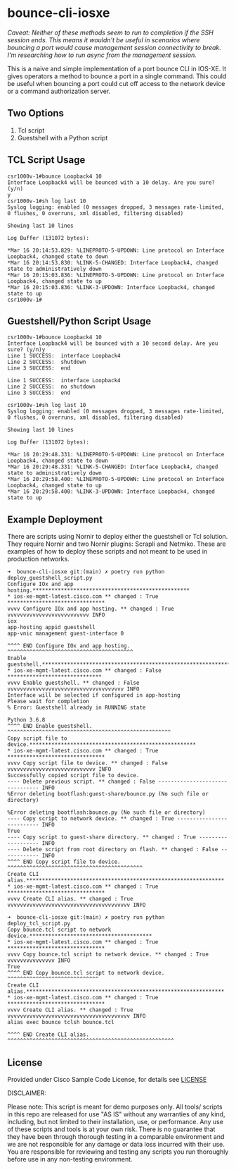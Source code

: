 # bounce-cli-iosxe

*Caveat: Neither of these methods seem to run to completion if the SSH session ends. This means it wouldn't be useful in scenarios where bouncing a port would cause management session connectivity to break. I'm researching how to run async from the management session.*

This is a naive and simple implementation of a port bounce CLI in IOS-XE. It gives operators a method to bounce a port in a single command. This could be useful when bouncing a port could cut off access to the network device or a command authorization server.
## Two Options
1. Tcl script
2. Guestshell with a Python script

## TCL Script Usage
```
csr1000v-1#bounce Loopback4 10
Interface Loopback4 will be bounced with a 10 delay. Are you sure? (y/n)
y
csr1000v-1#sh log last 10
Syslog logging: enabled (0 messages dropped, 3 messages rate-limited, 0 flushes, 0 overruns, xml disabled, filtering disabled)

Showing last 10 lines

Log Buffer (131072 bytes):

*Mar 16 20:14:53.829: %LINEPROTO-5-UPDOWN: Line protocol on Interface Loopback4, changed state to down
*Mar 16 20:14:53.830: %LINK-5-CHANGED: Interface Loopback4, changed state to administratively down
*Mar 16 20:15:03.836: %LINEPROTO-5-UPDOWN: Line protocol on Interface Loopback4, changed state to up
*Mar 16 20:15:03.836: %LINK-3-UPDOWN: Interface Loopback4, changed state to up
csr1000v-1#
```

## Guestshell/Python Script Usage
```
csr1000v-1#bounce Loopback4 10
Interface Loopback4 will be bounced with a 10 second delay. Are you sure? (y/n)y
Line 1 SUCCESS:  interface Loopback4
Line 2 SUCCESS:  shutdown
Line 3 SUCCESS:  end

Line 1 SUCCESS:  interface Loopback4
Line 2 SUCCESS:  no shutdown
Line 3 SUCCESS:  end

csr1000v-1#sh log last 10
Syslog logging: enabled (0 messages dropped, 3 messages rate-limited, 0 flushes, 0 overruns, xml disabled, filtering disabled)

Showing last 10 lines

Log Buffer (131072 bytes):

*Mar 16 20:29:48.331: %LINEPROTO-5-UPDOWN: Line protocol on Interface Loopback4, changed state to down
*Mar 16 20:29:48.331: %LINK-5-CHANGED: Interface Loopback4, changed state to administratively down
*Mar 16 20:29:58.400: %LINEPROTO-5-UPDOWN: Line protocol on Interface Loopback4, changed state to up
*Mar 16 20:29:58.400: %LINK-3-UPDOWN: Interface Loopback4, changed state to up
```

## Example Deployment
There are scripts using Nornir to deploy either the guestshell or Tcl solution. They require Nornir and two Nornir plugins: Scrapli and Netmiko. These are examples of how to deploy these scripts and not meant to be used in production networks.

```
➜  bounce-cli-iosxe git:(main) ✗ poetry run python deploy_guestshell_script.py
Configure IOx and app hosting.**************************************************
* ios-xe-mgmt-latest.cisco.com ** changed : True *******************************
vvvv Configure IOx and app hosting. ** changed : True vvvvvvvvvvvvvvvvvvvvvvvvvv INFO
iox
app-hosting appid guestshell
app-vnic management guest-interface 0

^^^^ END Configure IOx and app hosting. ^^^^^^^^^^^^^^^^^^^^^^^^^^^^^^^^^^^^^^^^
Enable guestshell.**************************************************************
* ios-xe-mgmt-latest.cisco.com ** changed : False ******************************
vvvv Enable guestshell. ** changed : False vvvvvvvvvvvvvvvvvvvvvvvvvvvvvvvvvvvvv INFO
Interface will be selected if configured in app-hosting
Please wait for completion
% Error: Guestshell already in RUNNING state

Python 3.6.8
^^^^ END Enable guestshell. ^^^^^^^^^^^^^^^^^^^^^^^^^^^^^^^^^^^^^^^^^^^^^^^^^^^^
Copy script file to device.*****************************************************
* ios-xe-mgmt-latest.cisco.com ** changed : True *******************************
vvvv Copy script file to device. ** changed : False vvvvvvvvvvvvvvvvvvvvvvvvvvvv INFO
Successfully copied script file to device.
---- Delete previous script. ** changed : False -------------------------------- INFO
%Error deleting bootflash:guest-share/bounce.py (No such file or directory)

%Error deleting bootflash:bounce.py (No such file or directory)
---- Copy script to network device. ** changed : True -------------------------- INFO
True
---- Copy script to guest-share directory. ** changed : True ------------------- INFO
---- Delete script from root directory on flash. ** changed : False ------------ INFO
^^^^ END Copy script file to device. ^^^^^^^^^^^^^^^^^^^^^^^^^^^^^^^^^^^^^^^^^^^
Create CLI alias.***************************************************************
* ios-xe-mgmt-latest.cisco.com ** changed : True *******************************
vvvv Create CLI alias. ** changed : True vvvvvvvvvvvvvvvvvvvvvvvvvvvvvvvvvvvvvvv INFO
```

```
➜  bounce-cli-iosxe git:(main) ✗ poetry run python deploy_tcl_script.py 
Copy bounce.tcl script to network device.***************************************
* ios-xe-mgmt-latest.cisco.com ** changed : True *******************************
vvvv Copy bounce.tcl script to network device. ** changed : True vvvvvvvvvvvvvvv INFO
True
^^^^ END Copy bounce.tcl script to network device. ^^^^^^^^^^^^^^^^^^^^^^^^^^^^^
Create CLI alias.***************************************************************
* ios-xe-mgmt-latest.cisco.com ** changed : True *******************************
vvvv Create CLI alias. ** changed : True vvvvvvvvvvvvvvvvvvvvvvvvvvvvvvvvvvvvvvv INFO
alias exec bounce tclsh bounce.tcl

^^^^ END Create CLI alias. ^^^^^^^^^^^^^^^^^^^^^^^^^^^^^^^^^^^^^^^^^^^^^^^^^^^^^
```
## License

Provided under Cisco Sample Code License, for details see [LICENSE](LICENSE)

DISCLAIMER:

Please note: This script is meant for demo purposes only. All tools/ scripts in this repo are released for use "AS IS" without any warranties of any kind, including, but not limited to their installation, use, or performance. Any use of these scripts and tools is at your own risk. There is no guarantee that they have been through thorough testing in a comparable environment and we are not responsible for any damage or data loss incurred with their use. You are responsible for reviewing and testing any scripts you run thoroughly before use in any non-testing environment.
